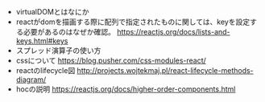 - virtualDOMとはなにか
- reactがdomを描画する際に配列で指定されたものに関しては、keyを設定する必要があるのはなぜか確認。
https://reactjs.org/docs/lists-and-keys.html#keys
- スプレッド演算子の使い方
- cssについて
https://blog.pusher.com/css-modules-react/
- reactのlifecycle図
http://projects.wojtekmaj.pl/react-lifecycle-methods-diagram/
- hocの説明
https://reactjs.org/docs/higher-order-components.html
